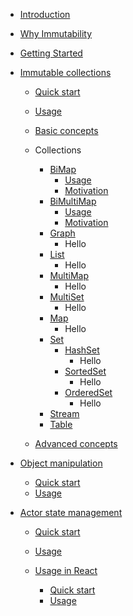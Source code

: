 - [Introduction](/#introduction)
- [Why Immutability](why-immutability.md)
- [Getting Started](getting-started.md)
- [Immutable collections](core/)

  - [Quick start](core/#quick-start)
  - [Usage](core/#usage)
  - [Basic concepts](core/basic-concepts.md)
  - Collections

    - [BiMap](bimap/)
      - [Usage](bimap/#usage)
      - [Motivation](bimap/#motivation)
    - [BiMultiMap](bimultimap/)
      - [Usage](bimultimap/#usage)
      - [Motivation](bimultimap/#motivation)
    - [Graph](graph/)
      - Hello
    - [List](list/)
      - Hello
    - [MultiMap](multimap/)
      - Hello
    - [MultiSet](multiset/)
      - Hello
    - [Map](map/)
      - Hello
    - [Set](set/)
      - [HashSet](core/hashset.md)
        - Hello
      - [SortedSet](core/sortedset.md)
        - Hello
      - [OrderedSet](core/orderedset.md)
        - Hello
    - [Stream](stream/)
    - [Table](table/)

  - [Advanced concepts](core/advanced-concepts.md)

- [Object manipulation](deep/)

  - [Quick start](deep/rimbu-deep.md#quick-start)
  - [Usage](deep/rimbu-deep.md#usage)

- [Actor state management](actor/)

  - [Quick start](actor/rimbu-actor.md#quick-start)
  - [Usage](actor/rimbu-actor.md#usage)

  - [Usage in React](reactor/rimbu-reactor.md)
    - [Quick start](reactor/rimbu-reactor.md#quick-start)
    - [Usage](reactor/rimbu-reactor.md#usage)

